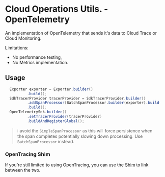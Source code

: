 # Cloud Operations Utils. - OpenTelemetry #

An implementation of OpenTelemetry that sends it's data to Cloud Trace or Cloud Monitoring.

Limitations:
* No performance testing,
* No Metrics implementation.

## Usage ##

```java
  Exporter exporter = Exporter.builder()
          .build();
  SdkTracerProvider tracerProvider = SdkTracerProvider.builder()
          .addSpanProcessor(BatchSpanProcessor.builder(exporter).build())
          .build();
  OpenTelemetrySdk.builder()
          .setTracerProvider(tracerProvider)
          .buildAndRegisterGlobal();
```

> :information_source: avoid the `SimpleSpanProcessor` as this will force persistence when the span completes potentially slowing down processing. Use `BatchSpanProcessor` instead.

### OpenTracing Shim ###

If you're still limited to using OpenTracing, you can use the [Shim](https://github.com/open-telemetry/opentelemetry-java/tree/main/opentracing-shim) to link between the two.
